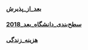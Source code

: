 ### [بعد_از_پذیرش](Countries/Norway/بعد_از_پذیرش.md)
### [سطح‌بندی_دانشگاه‌_بعد_2018](Countries/Norway/سطح‌بندی_دانشگاه‌_بعد_2018.md)
### [هزینه_زندگی‌](Countries/Norway/هزینه_زندگی‌.md)